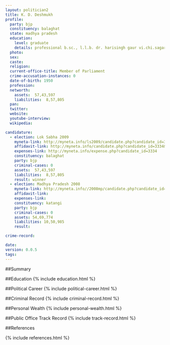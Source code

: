 ```yaml
---
layout: politician2
title: K. D. Deshmukh
profile: 
  party: bjp
  constituency: balaghat
  state: madhya pradesh
  education: 
    level: graduate
    details: professional b.sc., l.l.b. dr. harisingh gaur vi.chi.sagar 1974
  photo: 
  sex: 
  caste: 
  religion: 
  current-office-title: Member of Parliament
  crime-accusation-instances: 0
  date-of-birth: 1950
  profession: 
  networth: 
    assets:  57,43,597
    liabilities:  8,57,805
  pan: 
  twitter: 
  website: 
  youtube-interview: 
  wikipedia: 

candidature: 
  - election: Lok Sabha 2009
    myneta-link: http://myneta.info/ls2009/candidate.php?candidate_id=3334
    affidavit-link: http://myneta.info/candidate.php?candidate_id=3334&scan=original
    expenses-link: http://myneta.info/expense.php?candidate_id=3334
    constituency: balaghat 
    party: bjp
    criminal-cases: 0
    assets:  57,43,597
    liabilities:  8,57,805
    result: winner 
  - election: Madhya Pradesh 2008
    myneta-link: http://myneta.info//2008mp/candidate.php?candidate_id=36
    affidavit-link: 
    expenses-link: 
    constituency: katangi 
    party: bjp
    criminal-cases: 0
    assets: 54,69,774
    liabilities: 10,50,985
    result:  

crime-record: 

date: 
version: 0.0.5
tags: 
---
```

##Summary


##Education
{% include education.html %}


##Political Career
{% include political-career.html %}


##Criminal Record
{% include criminal-record.html %}


##Personal Wealth
{% include personal-wealth.html %}


##Public Office Track Record
{% include track-record.html %}


##References


{% include references.html %}